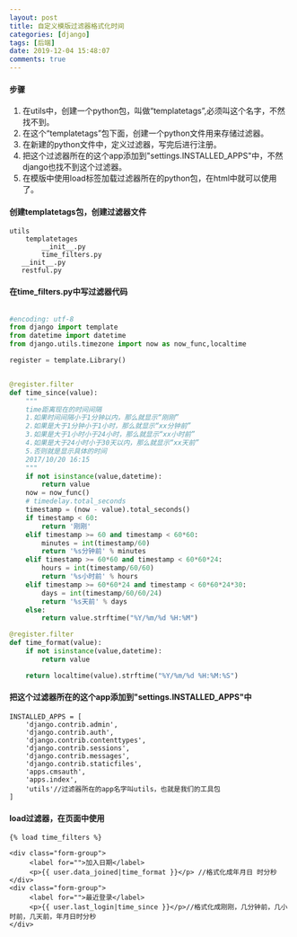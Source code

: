 ```yaml
---
layout: post
title: 自定义模版过滤器格式化时间
categories: [django]
tags: [后端]
date: 2019-12-04 15:48:07
comments: true
---
```



#### 步骤
1. 在utils中，创建一个python包，叫做“templatetags”,必须叫这个名字，不然找不到。
2. 在这个“templatetags”包下面，创建一个python文件用来存储过滤器。
3. 在新建的python文件中，定义过滤器，写完后进行注册。
4. 把这个过滤器所在的这个app添加到"settings.INSTALLED_APPS"中，不然django也找不到这个过滤器。
5. 在模版中使用load标签加载过滤器所在的python包，在html中就可以使用了。


#### 创建templatetags包，创建过滤器文件


```
utils
    templatetages
        __init__.py
        time_filters.py
   __init__.py
   restful.py
```

#### 在time_filters.py中写过滤器代码


```python

#encoding: utf-8
from django import template
from datetime import datetime
from django.utils.timezone import now as now_func,localtime

register = template.Library()


@register.filter
def time_since(value):
    """
    time距离现在的时间间隔
    1.如果时间间隔小于1分钟以内，那么就显示“刚刚”
    2.如果是大于1分钟小于1小时，那么就显示“xx分钟前”
    3.如果是大于1小时小于24小时，那么就显示“xx小时前”
    4.如果是大于24小时小于30天以内，那么就显示“xx天前”
    5.否则就是显示具体的时间
    2017/10/20 16:15
    """
    if not isinstance(value,datetime):
        return value
    now = now_func()
    # timedelay.total_seconds
    timestamp = (now - value).total_seconds()
    if timestamp < 60:
        return '刚刚'
    elif timestamp >= 60 and timestamp < 60*60:
        minutes = int(timestamp/60)
        return '%s分钟前' % minutes
    elif timestamp >= 60*60 and timestamp < 60*60*24:
        hours = int(timestamp/60/60)
        return '%s小时前' % hours
    elif timestamp >= 60*60*24 and timestamp < 60*60*24*30:
        days = int(timestamp/60/60/24)
        return '%s天前' % days
    else:
        return value.strftime("%Y/%m/%d %H:%M")

@register.filter
def time_format(value):
    if not isinstance(value,datetime):
        return value

    return localtime(value).strftime("%Y/%m/%d %H:%M:%S")

```


#### 把这个过滤器所在的这个app添加到"settings.INSTALLED_APPS"中


```
INSTALLED_APPS = [
    'django.contrib.admin',
    'django.contrib.auth',
    'django.contrib.contenttypes',
    'django.contrib.sessions',
    'django.contrib.messages',
    'django.contrib.staticfiles',
    'apps.cmsauth',
    'apps.index',
    'utils'//过滤器所在的app名字叫utils，也就是我们的工具包
]
```


#### load过滤器，在页面中使用


```
{% load time_filters %}

<div class="form-group">
     <label for="">加入日期</label>
     <p>{{ user.data_joined|time_format }}</p> //格式化成年月日 时分秒
</div>
<div class="form-group">
     <label for="">最近登录</label>
     <p>{{ user.last_login|time_since }}</p>//格式化成刚刚，几分钟前，几小时前，几天前，年月日时分秒
</div>
```































